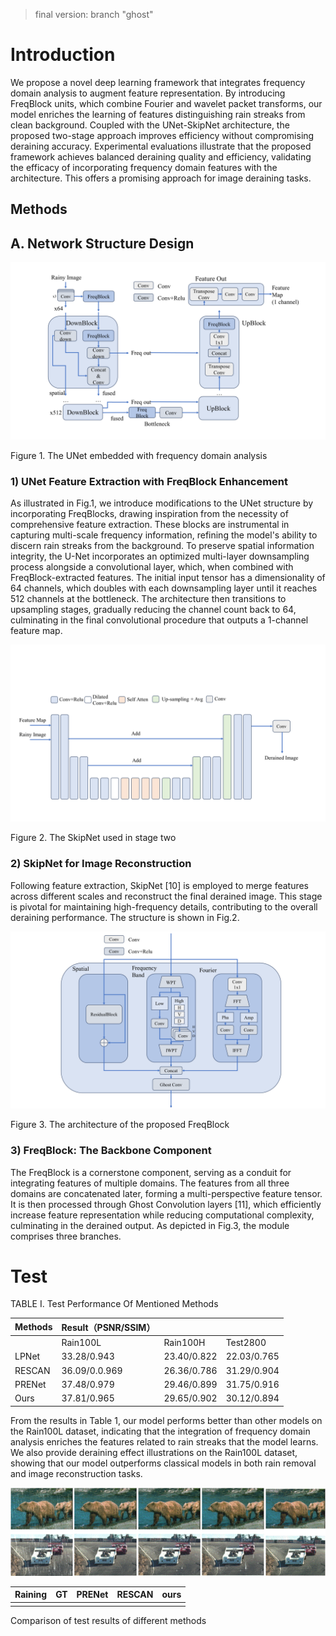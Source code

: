 > final version: branch "ghost"

# Introduction

We propose a novel deep learning framework that integrates frequency domain analysis to augment feature representation. By introducing FreqBlock units, which combine Fourier and wavelet packet transforms, our model enriches the learning of features distinguishing rain streaks from clean background. Coupled with the UNet-SkipNet architecture, the proposed two-stage approach improves efficiency without compromising deraining accuracy. Experimental evaluations illustrate that the proposed framework achieves balanced deraining quality and efficiency, validating the efficacy of incorporating frequency domain features with the architecture. This offers a promising approach for image deraining tasks.

## Methods

## A.  Network Structure Design

![image-20240905130151903](README.assets/image-20240905130151903.png)

Figure 1.   The UNet embedded with frequency domain analysis

### 1)   UNet Feature Extraction with FreqBlock Enhancement

As illustrated in Fig.1, we introduce modifications to the UNet structure by incorporating FreqBlocks, drawing inspiration from the necessity of comprehensive feature extraction. These blocks are instrumental in capturing multi-scale frequency information, refining the model's ability to discern rain streaks from the background. To preserve spatial information integrity, the U-Net incorporates an optimized multi-layer downsampling process alongside a convolutional layer, which, when combined with FreqBlock-extracted features. The initial input tensor has a dimensionality of 64 channels, which doubles with each downsampling layer until it reaches 512 channels at the bottleneck. The architecture then transitions to upsampling stages, gradually reducing the channel count back to 64, culminating in the final convolutional procedure that outputs a 1-channel feature map.

![image-20240905130225892](README.assets/image-20240905130225892.png)

Figure 2.   The SkipNet used in stage two

### 2)   SkipNet for Image Reconstruction

Following feature extraction, SkipNet [10] is employed to merge features across different scales and reconstruct the final derained image. This stage is pivotal for maintaining high-frequency details, contributing to the overall deraining performance. The structure is shown in Fig.2.

![image-20240905130253400](README.assets/image-20240905130253400.png)

Figure 3.   The architecture of the proposed FreqBlock

### 3)   FreqBlock: The Backbone Component

The FreqBlock is a cornerstone component, serving as a conduit for integrating features of multiple domains. The features from all three domains are concatenated later, forming a multi-perspective feature tensor. It is then processed through Ghost Convolution layers [11], which efficiently increase feature representation while reducing computational complexity, culminating in the derained output. As depicted in Fig.3, the module comprises three branches.

# Test

TABLE I.       Test Performance Of Mentioned Methods

| Methods | Result（PSNR/SSIM） |             |             |
| ------- | ------------------- | ----------- | ----------- |
|         | Rain100L            | Rain100H    | Test2800    |
| LPNet   | 33.28/0.943         | 23.40/0.822 | 22.03/0.765 |
| RESCAN  | 36.09/0.0.969       | 26.36/0.786 | 31.29/0.904 |
| PRENet  | 37.48/0.979         | 29.46/0.899 | 31.75/0.916 |
| Ours    | 37.81/0.965         | 29.65/0.902 | 30.12/0.894 |

From the results in Table 1, our model performs better than other models on the Rain100L dataset, indicating that the integration of frequency domain analysis enriches the features related to rain streaks that the model learns. We also provide deraining effect illustrations on the Rain100L dataset, showing that our model outperforms classical models in both rain removal and image reconstruction tasks.

![](README.assets/clip_image002-1725512610439-4.gif)

| Raining | GT   | PRENet | RESCAN | ours |
| ------- | ---- | ------ | ------ | ---- |
|         |      |        |        |      |

Comparison of test results of different methods
